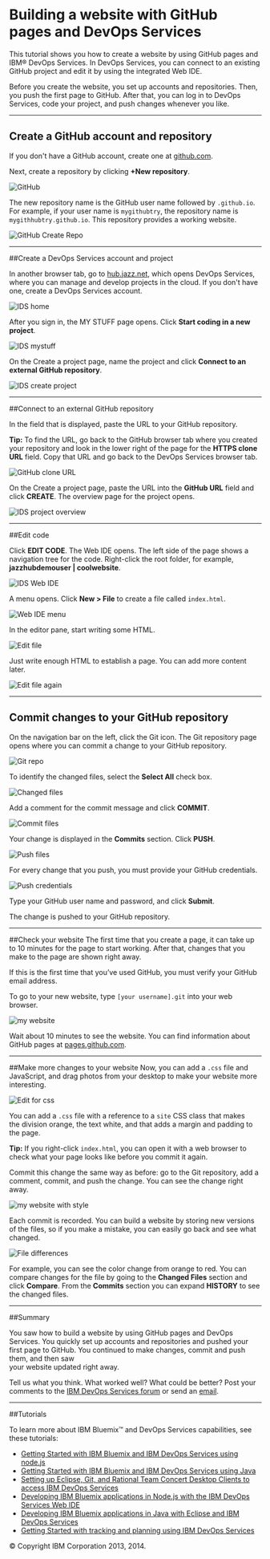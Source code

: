 # Building a website with GitHub pages and DevOps Services 

This tutorial shows you how to create a website by using GitHub pages and IBM&reg; DevOps Services. 
In DevOps Services, you can connect to an existing GitHub project and edit it by using the integrated Web IDE.

Before you create the website, you set up accounts and repositories. Then, you push the first page to GitHub. 
After that, you can log in to DevOps Services, code your project, and push changes whenever you like.

---
## Create a GitHub account and repository

If you don't have a GitHub account, create one at [github.com](github.com).

Next, create a repository by clicking **+New repository**.

![GitHub](images/github.png)

The new repository name is the GitHub user name followed by `.github.io`. For 
example, if your user name is `mygithubtry`, the repository name is `mygithhubtry.github.io`.
This repository provides a working website. 

![GitHub Create Repo](images/github_createrepo.png)

---
##Create a DevOps Services account and project

In another browser tab, go to [hub.jazz.net](hub.jazz.net), which opens 
DevOps Services, where you can manage and develop projects in the cloud. If you don't have one, create 
a DevOps Services account.

![IDS home](images/jh_home.png)

After you sign in, the MY STUFF page opens. Click **Start coding in a new project**.

![IDS mystuff](images/jh_mystuff.png)

On the Create a project page, name the project and click **Connect to an external GitHub repository**.

![IDS create project](images/jh_createproject.png)

---
##Connect to an external GitHub repository 

In the field that is displayed, paste the URL to your GitHub repository.
 
**Tip:** To find the URL, go back to the GitHub browser tab where you created your repository and look in the lower right of the page for the **HTTPS clone URL** field. 
Copy that URL and go back to the DevOps Services browser tab.

![GitHub clone URL](images/github_cloneURL.png)

On the Create a project page, paste the URL into the **GitHub URL** field and click **CREATE**.
The overview page for the project opens. 

![IDS project overview](images/jh_projectoverview.png)

---
##Edit code

Click **EDIT CODE**. The Web IDE opens. The left side of the page shows a 
navigation tree for the code. Right-click the root folder, for example,
**jazzhubdemouser | coolwebsite**.

![IDS Web IDE](images/jh_editor.png)

A menu opens. Click **New > File** to create a file called `index.html`. 

![Web IDE menu](images/jh_menu.png)

In the editor pane, start writing some HTML.

![Edit file](images/jh_editfile.png)

Just write enough HTML to establish a page.
You can add more content later. 

![Edit file again](images/jh_editfileagain.png)

---
## Commit changes to your GitHub repository

On the navigation bar on the left, click the Git icon. The Git repository page opens
where you can commit a change to your GitHub repository.

![Git repo](images/jh_gitrepo.png)

To identify the changed files, select the **Select All** check box.

![Changed files](images/jh_chgedfiles.png)

Add a comment for the commit message and click **COMMIT**.

![Commit files](images/jh_commit.png)

Your change is displayed in the **Commits** section. 
Click **PUSH**. 

![Push files](images/jh_push.png)

For every change that
you push, you must provide your GitHub credentials.

![Push credentials](images/jh_credentials_submit.png) 

Type your GitHub user name and password, and click **Submit**.
 
The change is pushed to your GitHub repository. 

---
##Check your website 
The first time that you create a page, 
it can take up to 10 minutes for the page to start working. 
After that, changes that you make to the page are shown right away.
 
If this is the first time that you’ve used GitHub, 
you must verify your GitHub email address. 

To go to your new website, type `[your username].git` 
into your web browser.

![my website](images/github_website.png) 

Wait about 10 minutes to see the website. 
You can find information about GitHub pages at [pages.github.com](https://pages.github.com/).

---
##Make more changes to your website
Now, you can add a `.css` file and JavaScript, and drag photos 
from your desktop to make your website more interesting.

![Edit for css](images/jh_editfileforcss.png) 

You can add a `.css` file with a reference to a `site` CSS class  that makes  
the division orange, the text white, and that adds a margin and padding to the page. 

**Tip:** If you right-click `index.html`, you can open it with a web browser to check what 
your page looks like before you commit it again.

Commit this change the same way as before: go to the Git repository, add a comment, 
commit, and push the change. You can see the change right away. 

![my website with style](images/github_websitewithcss.png)

Each commit is recorded. You can build a website by storing new versions of 
the files, so if you make a mistake, you can easily go back and see what changed.

![File differences](images/jh_comparediffs.png) 

For example, you can see the color change from orange to red. 
You can compare changes for the file by going to the **Changed Files** section
and click **Compare**.
From the **Commits** section you can expand **HISTORY** to see the changed files.

---
##Summary

You saw how to build a website by using
GitHub pages and DevOps Services. 
You quickly set up accounts and repositories and
pushed your first page to GitHub. You continued to
make changes, commit and push them, and then saw  
your website updated right away.

Tell us what you think. What worked well? 
What could be better? Post your comments to the [IBM DevOps Services forum](https://www.ibmdw.net/answers?community=jazzhub) 
or send an [email](mailto:hub%40jazz.net).

---
##Tutorials

To learn more about IBM Bluemix&trade; and DevOps Services capabilities, see these tutorials:

* [Getting Started with IBM Bluemix and IBM DevOps Services using node.js](/tutorials/jazzeditor)
* [Getting Started with IBM Bluemix and IBM DevOps Services using Java](/tutorials/jazzeditorjava)
* [Setting up Eclipse, Git, and Rational Team Concert Desktop Clients to access IBM DevOps Services](/tutorials/clients)
* [Developing IBM Bluemix applications in Node.js with the IBM DevOps Services Web IDE](/tutorials/jazzweb)
* [Developing IBM Bluemix applications in Java with Eclipse and IBM DevOps Services](/tutorials/jazzrtc)    
* [Getting Started with tracking and planning using IBM DevOps Services](/tutorials/trackplan)  
    
&copy; Copyright IBM Corporation 2013, 2014.
